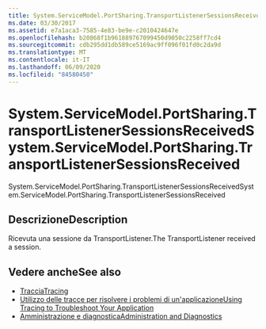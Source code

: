 ```yaml
---
title: System.ServiceModel.PortSharing.TransportListenerSessionsReceived
ms.date: 03/30/2017
ms.assetid: e7a1aca3-7585-4e83-be9e-c2010424647e
ms.openlocfilehash: b20868f1b961889767099450d9050c2258ff7cd4
ms.sourcegitcommit: cdb295dd1db589ce5169ac9ff096f01fd0c2da9d
ms.translationtype: MT
ms.contentlocale: it-IT
ms.lasthandoff: 06/09/2020
ms.locfileid: "84580450"
---
```

# <a name="systemservicemodelportsharingtransportlistenersessionsreceived"></a><span data-ttu-id="22310-102">System.ServiceModel.PortSharing.TransportListenerSessionsReceived</span><span class="sxs-lookup"><span data-stu-id="22310-102">System.ServiceModel.PortSharing.TransportListenerSessionsReceived</span></span>
<span data-ttu-id="22310-103">System.ServiceModel.PortSharing.TransportListenerSessionsReceived</span><span class="sxs-lookup"><span data-stu-id="22310-103">System.ServiceModel.PortSharing.TransportListenerSessionsReceived</span></span>  
  
## <a name="description"></a><span data-ttu-id="22310-104">Descrizione</span><span class="sxs-lookup"><span data-stu-id="22310-104">Description</span></span>  
 <span data-ttu-id="22310-105">Ricevuta una sessione da TransportListener.</span><span class="sxs-lookup"><span data-stu-id="22310-105">The TransportListener received a session.</span></span>  
  
## <a name="see-also"></a><span data-ttu-id="22310-106">Vedere anche</span><span class="sxs-lookup"><span data-stu-id="22310-106">See also</span></span>

- [<span data-ttu-id="22310-107">Traccia</span><span class="sxs-lookup"><span data-stu-id="22310-107">Tracing</span></span>](index.md)
- [<span data-ttu-id="22310-108">Utilizzo delle tracce per risolvere i problemi di un'applicazione</span><span class="sxs-lookup"><span data-stu-id="22310-108">Using Tracing to Troubleshoot Your Application</span></span>](using-tracing-to-troubleshoot-your-application.md)
- [<span data-ttu-id="22310-109">Amministrazione e diagnostica</span><span class="sxs-lookup"><span data-stu-id="22310-109">Administration and Diagnostics</span></span>](../index.md)

